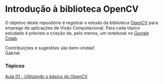 # Introdução à biblioteca OpenCV

O objetivo deste repositório é registrar o estudo da biblioteca [OpenCV](https://opencv.org/) para emprego de aplicações de Visão Computacional. Para cada tópico estudado é previsto a criação de, pelo menos, um *notebook* no [Google Colab](https://colab.research.google.com).

Contribuições e sugestões são bem-vindas!\
Gabriel

### Tópicos
[Aula 01 - Utilizando o básico do OpenCV](https://github.com/alvesmgabriel/intro-opencv/tree/main/aula-01-opencv-basico)
